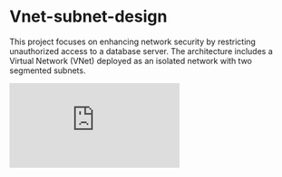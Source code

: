 # Vnet-subnet-design
This project focuses on enhancing network security by restricting unauthorized access to a database server. The architecture includes a Virtual Network (VNet) deployed as an isolated network with two segmented subnets.

![image alt](https://github.com/Lola-source2/Vnet-subnet-design/blob/main/Vnet-subnet-diagram.pdf)
